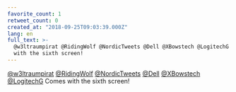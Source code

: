 ```yaml
---
favorite_count: 1
retweet_count: 0
created_at: "2018-09-25T09:03:39.000Z"
lang: en
full_text: >-
  @w3ltraumpirat @RidingWolf @NordicTweets @Dell @XBowstech @LogitechG Comes
  with the sixth screen!
---
```


[@w3ltraumpirat](https://twitter.com/w3ltraumpirat)
[@RidingWolf](https://twitter.com/RidingWolf)
[@NordicTweets](https://twitter.com/NordicTweets)
[@Dell](https://twitter.com/Dell) [@XBowstech](https://twitter.com/XBowstech)
[@LogitechG](https://twitter.com/LogitechG) Comes with the sixth screen!

